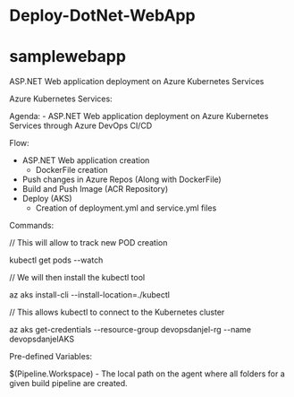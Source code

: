 # Deploy-DotNet-WebApp
# samplewebapp
ASP.NET Web application deployment on Azure Kubernetes Services

Azure Kubernetes Services:

Agenda:
	- ASP.NET Web application deployment on Azure Kubernetes Services
		through Azure DevOps CI/CD

Flow:

- ASP.NET Web application creation
	- DockerFile creation
- Push changes in Azure Repos (Along with DockerFile)
- Build and Push Image (ACR Repository)
- Deploy (AKS)
	- Creation of deployment.yml and service.yml files

Commands:

// This will allow to track new POD creation

kubectl get pods --watch

// We will then install the kubectl tool

az aks install-cli --install-location=./kubectl

// This allows kubectl to connect to the Kubernetes cluster

az aks get-credentials --resource-group devopsdanjel-rg --name devopsdanjelAKS 

Pre-defined Variables:

$(Pipeline.Workspace)
	- The local path on the agent where all folders for a given build pipeline are created.

